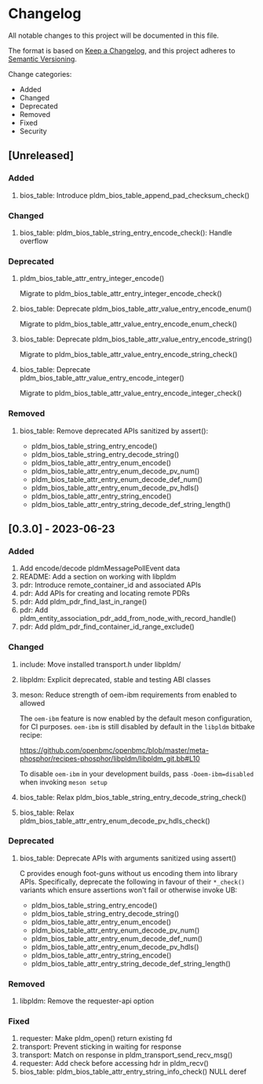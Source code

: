 # Changelog

All notable changes to this project will be documented in this file.

The format is based on [Keep a Changelog](https://keepachangelog.com/en/1.0.0/),
and this project adheres to
[Semantic Versioning](https://semver.org/spec/v2.0.0.html).

Change categories:

- Added
- Changed
- Deprecated
- Removed
- Fixed
- Security

## [Unreleased]

### Added

1. bios_table: Introduce pldm_bios_table_append_pad_checksum_check()

### Changed

1. bios_table: pldm_bios_table_string_entry_encode_check(): Handle overflow

### Deprecated

1. pldm_bios_table_attr_entry_integer_encode()

   Migrate to pldm_bios_table_attr_entry_integer_encode_check()

2. bios_table: Deprecate pldm_bios_table_attr_value_entry_encode_enum()

   Migrate to pldm_bios_table_attr_value_entry_encode_enum_check()

3. bios_table: Deprecate pldm_bios_table_attr_value_entry_encode_string()

   Migrate to pldm_bios_table_attr_value_entry_encode_string_check()

4. bios_table: Deprecate pldm_bios_table_attr_value_entry_encode_integer()

   Migrate to pldm_bios_table_attr_value_entry_encode_integer_check()

### Removed

1. bios_table: Remove deprecated APIs sanitized by assert():

   - pldm_bios_table_string_entry_encode()
   - pldm_bios_table_string_entry_decode_string()
   - pldm_bios_table_attr_entry_enum_encode()
   - pldm_bios_table_attr_entry_enum_decode_pv_num()
   - pldm_bios_table_attr_entry_enum_decode_def_num()
   - pldm_bios_table_attr_entry_enum_decode_pv_hdls()
   - pldm_bios_table_attr_entry_string_encode()
   - pldm_bios_table_attr_entry_string_decode_def_string_length()

## [0.3.0] - 2023-06-23

### Added

1. Add encode/decode pldmMessagePollEvent data
2. README: Add a section on working with libpldm
3. pdr: Introduce remote_container_id and associated APIs
4. pdr: Add APIs for creating and locating remote PDRs
5. pdr: Add pldm_pdr_find_last_in_range()
6. pdr: Add pldm_entity_association_pdr_add_from_node_with_record_handle()
7. pdr: Add pldm_pdr_find_container_id_range_exclude()

### Changed

1. include: Move installed transport.h under libpldm/
2. libpldm: Explicit deprecated, stable and testing ABI classes
3. meson: Reduce strength of oem-ibm requirements from enabled to allowed

   The `oem-ibm` feature is now enabled by the default meson configuration, for
   CI purposes. `oem-ibm` is still disabled by default in the `libpldm` bitbake
   recipe:

   https://github.com/openbmc/openbmc/blob/master/meta-phosphor/recipes-phosphor/libpldm/libpldm_git.bb#L10

   To disable `oem-ibm` in your development builds, pass `-Doem-ibm=disabled`
   when invoking `meson setup`

4. bios_table: Relax pldm_bios_table_string_entry_decode_string_check()
5. bios_table: Relax pldm_bios_table_attr_entry_enum_decode_pv_hdls_check()

### Deprecated

1. bios_table: Deprecate APIs with arguments sanitized using assert()

   C provides enough foot-guns without us encoding them into library APIs.
   Specifically, deprecate the following in favour of their `*_check()` variants
   which ensure assertions won't fail or otherwise invoke UB:

   - pldm_bios_table_string_entry_encode()
   - pldm_bios_table_string_entry_decode_string()
   - pldm_bios_table_attr_entry_enum_encode()
   - pldm_bios_table_attr_entry_enum_decode_pv_num()
   - pldm_bios_table_attr_entry_enum_decode_def_num()
   - pldm_bios_table_attr_entry_enum_decode_pv_hdls()
   - pldm_bios_table_attr_entry_string_encode()
   - pldm_bios_table_attr_entry_string_decode_def_string_length()

### Removed

1. libpldm: Remove the requester-api option

### Fixed

1. requester: Make pldm_open() return existing fd
2. transport: Prevent sticking in waiting for response
3. transport: Match on response in pldm_transport_send_recv_msg()
4. requester: Add check before accessing hdr in pldm_recv()
5. bios_table: pldm_bios_table_attr_entry_string_info_check() NULL deref
